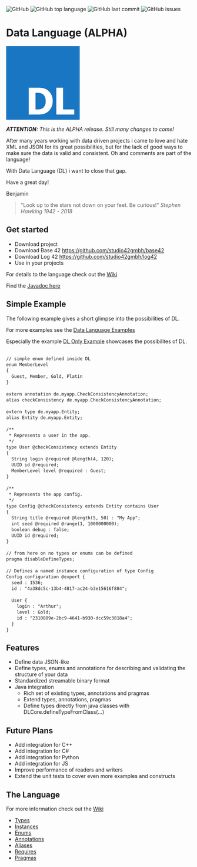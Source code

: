 ![GitHub](https://img.shields.io/github/license/studio42gmbh/dl)
![GitHub top language](https://img.shields.io/github/languages/top/studio42gmbh/dl)
![GitHub last commit](https://img.shields.io/github/last-commit/studio42gmbh/dl)
![GitHub issues](https://img.shields.io/github/issues/studio42gmbh/dl)
<!-- ![GitHub Workflow Status](https://img.shields.io/github/workflow/status/studio42gmbh/dl/Java%20CI%20with%20Maven) -->

# Data Language (ALPHA)

![DL Logo](https://github.com/studio42gmbh/dl/blob/master/resources/images/logo/dl-logo-200.png)

***ATTENTION:** This is the ALPHA release. Still many changes to come!*

After many years working with data driven projects i came to love and hate XML and JSON for its great possibilities, 
but for the lack of good ways to make sure the data is valid and consistent.
Oh and comments are part of the language!

With Data Language (DL) i want to close that gap.

Have a great day!

Benjamin

> "Look up to the stars not down on your feet. Be curious!" _Stephen Hawking 1942 - 2018_


## Get started

* Download project
* Download Base 42 https://github.com/studio42gmbh/base42
* Download Log 42 https://github.com/studio42gmbh/log42
* Use in your projects

For details to the language check out the [Wiki](https://github.com/studio42gmbh/dl/wiki)

Find the [Javadoc here](https://studio42gmbh.github.io/dl/javadoc/)


## Simple Example

The following example gives a short glimpse into the possibilities of DL.

For more examples see the [Data Language Examples](https://github.com/studio42gmbh/dle)

Especially the example [DL Only Example](https://github.com/studio42gmbh/dle#dl-only-example) showcases the possibilites of DL.

```

// simple enum defined inside DL
enum MemberLevel 
{
  Guest, Member, Gold, Platin
}

extern annotation de.myapp.CheckConsistencyAnnotation;
alias checkConsistency de.myapp.CheckConsistencyAnnotation;

extern type de.myapp.Entity;
alias Entity de.myapp.Entity;

/**
 * Represents a user in the app.
 */
type User @checkConsistency extends Entity
{
  String login @required @length(4, 120);
  UUID id @required;
  MemberLevel level @required : Guest;
}

/**
 * Represents the app config.
 */
type Config @checkConsistency extends Entity contains User
{
  String title @required @length(5, 50) : "My App";
  int seed @required @range(1, 1000000000);
  boolean debug : false;
  UUID id @required;
}

// from here on no types or enums can be defined
pragma disableDefineTypes;

// Defines a named instance configuration of type Config
Config configuration @export {
  seed : 1536;
  id : "4a38dc5c-13b4-4817-ac24-b3e15616f884";
  
  User {
    login : "Arthur";
    level : Gold;
    id : "2310889e-2bc9-4641-b930-dcc59c3818a4";
  }
}

```


## Features

* Define data JSON-like
* Define types, enums and annotations for describing and validating the structure of your data
* Standardized streamable binary format
* Java integration
  * Rich set of existing types, annotations and pragmas
  * Extend types, annotations, pragmas
  * Define types directly from java classes with DLCore.defineTypeFromClass(...)


## Future Plans

* Add integration for C++
* Add integration for C#
* Add integration for Python
* Add integration for JS
* Improve performance of readers and writers
* Extend the unit tests to cover even more examples and constructs


## The Language

For more information check out the [Wiki](https://github.com/studio42gmbh/dl/wiki)

* [Types](https://github.com/studio42gmbh/dl/wiki/Types)
* [Instances](https://github.com/studio42gmbh/dl/wiki/Instances)
* [Enums](https://github.com/studio42gmbh/dl/wiki/Enums)
* [Annotations](https://github.com/studio42gmbh/dl/wiki/Annotations)
* [Aliases](https://github.com/studio42gmbh/dl/wiki/Aliases)
* [Requires](https://github.com/studio42gmbh/dl/wiki/Requires)
* [Pragmas](https://github.com/studio42gmbh/dl/wiki/Pragmas)
